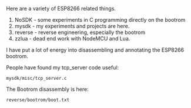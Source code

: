 Here are a variety of ESP8266 related things.

1. NoSDK - some experiments in C programming directly on the bootrom
2. mysdk - my experiments and projects are here.
3. reverse - reverse engineering, especially the bootrom
4. zzlua - dead end work with NodeMCU and Lua.

I have put a lot of energy into disassembling and annotating the ESP8266 bootrom.

People have found my tcp_server code useful:

    mysdk/misc/tcp_server.c

The Bootrom disassembly is here:

    reverse/bootrom/boot.txt
